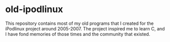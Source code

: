 # old-ipodlinux

This repository contains most of my old programs that I created for the iPodlinux project around 2005-2007. The project inspired me to learn C, and I have fond memories of those times and the community that existed.
